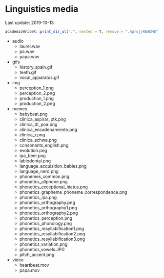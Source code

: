 
# Linguistics media

Last update: 2019-10-13

``` r
academicWriteR::print_dir_ul(".", nested = T, remove = ".Rproj|README")
```

  - audio
      - laurel.wav
      - pa.wav
      - papa.wav
  - gifs
      - history\_spain.gif
      - teeth.gif
      - vocal\_apparatus.gif
  - img
      - perception\_1.png
      - perception\_2.png
      - production\_1.png
      - production\_2.png
  - memes
      - babybeat.png
      - clinica\_aspirar\_ptk.png
      - clinica\_dt\_poa.png
      - clinica\_encadenamiento.png
      - clinica\_r.png
      - clinica\_schwa.png
      - consonants\_english.png
      - evolution.png
      - ipa\_beer.png
      - labiodental.png
      - language\_acquisition\_babies.png
      - language\_nerd.png
      - phonemes\_common.png
      - phonetics\_allphone.png
      - phonetics\_exceptional\_hiatus.png
      - phonetics\_grapheme\_phoneme\_correspondence.png
      - phonetics\_ipa.png
      - phonetics\_orthography.png
      - phonetics\_orthography1.png
      - phonetics\_orthography2.png
      - phonetics\_perception.png
      - phonetics\_phonology.png
      - phonetics\_resyllabification1.png
      - phonetics\_resyllabification2.png
      - phonetics\_resyllabification3.png
      - phonetics\_variation.png
      - phonetics\_vowels.JPG
      - pitch\_accent.png
  - video
      - heartbeat.mov
      - papa.mov
